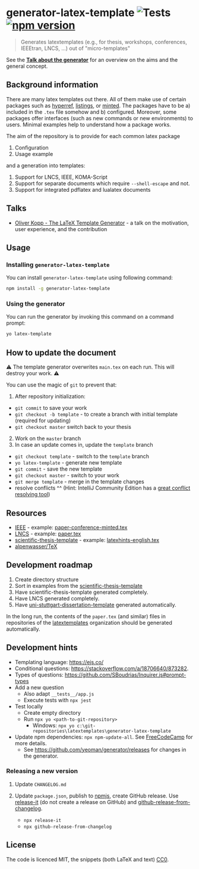 # generator-latex-template ![Tests](https://github.com/latextemplates/generator-latex-template/workflows/Tests/badge.svg) [![npm version](http://img.shields.io/npm/v/generator-latex-template.svg?style=flat)](https://npmjs.org/package/generator-latex-template "View this project on npm")

> Generates latextemplates (e.g., for thesis, workshops, conferences, IEEEtran, LNCS, ...) out of "micro-templates"

See the **[Talk about the generator](https://github.com/dante-ev/Vortraege_Tagungen/blob/master/2019-Herbst/Oliver%20Kopp%20-%20The%20LaTeX%20Template%20Generator%20-%20dante2019-herbst.pdf)** for an overview on the aims and the general concept.

## Background information

There are many latex templates out there.
All of them make use of certain packages such as [hyperref], [listings], or [minted].
The packages have to be a) included in the `.tex` file somehow and b) configured.
Moreover, some packages offer interfaces (such as new commands or new environments) to users.
Minimal examples help to understand how a package works.

The aim of the repository is to provide for each common latex package

1. Configuration
2. Usage example

and a generation into templates:

1. Support for LNCS, IEEE, KOMA-Script
2. Support for separate documents which require `--shell-escape` and not.
3. Support for integrated pdflatex and lualatex documents

## Talks

- [Oliver Kopp - The LaTeX Template Generator](https://github.com/dante-ev/Vortraege_Tagungen/blob/master/2019-Herbst/Oliver%20Kopp%20-%20The%20LaTeX%20Template%20Generator%20-%20dante2019-herbst.pdf) - a talk on the motivation, user experience, and the contribution

## Usage

### Installing `generator-latex-template`

You can install `generator-latex-template` using following command:

```bash
npm install -g generator-latex-template
```

### Using the generator

You can run the generator by invoking this command on a command prompt:

```bash
yo latex-template
```

## How to update the document

⚠️ The template generator overwrites `main.tex` on each run. This will destroy your work. ⚠️

You can use the magic of `git` to prevent that:

1. After repository initialization:

  - `git commit` to save your work
  - `git checkout -b template` - to create a branch with initial template (required for updating)
  - `git checkout master` switch back to your thesis

2. Work on the `master` branch
3. In case an update comes in, update the `template` branch

  - `git checkout template` - switch to the `template` branch
  - `yo latex-template` - generate new template
  - `git commit` - save the new template
  - `git checkout master` - switch to your work
  - `git merge template` - merge in the template changes
  - resolve conflicts ^^ (Hint: IntelliJ Community Edition has a [great conflict resolving tool](https://www.jetbrains.com/help/idea/resolving-conflicts.html#))

<!--
#### Generator Output

Use this section for documenting what your generator actually will generate.
-->

## Resources

- [IEEE](https://latextemplates.github.io/IEEE/) - example: [paper-conference-minted.tex](https://github.com/latextemplates/IEEE/blob/master/paper-conference-minted.tex)
- [LNCS](https://latextemplates.github.io/LNCS/) - example: [paper.tex](https://github.com/latextemplates/LNCS/blob/master/paper.tex)
- [scientific-thesis-template](https://latextemplates.github.io/scientific-thesis-template/) - example: [latexhints-english.tex](https://github.com/latextemplates/scientific-thesis-template/blob/master/latexhints-english.tex)
- [alpenwasser/TeX](https://github.com/alpenwasser/TeX)

## Development roadmap

1. Create directory structure
2. Sort in examples from the [scientific-thesis-template](http://latextemplates.github.io/scientific-thesis-template/)
3. Have scientific-thesis-template generated completely.
4. Have LNCS generated completely.
5. Have [uni-stuttgart-dissertation-template](https://github.com/latextemplates/uni-stuttgart-dissertation-template) generated automatically.

In the long run, the contents of the `paper.tex` (and similar) files in repositories of the [latextemplates](https://latextemplates.github.io/) organization should be generated automatically.

## Development hints

- Templating language: <https://ejs.co/>
- Conditional questions: <https://stackoverflow.com/a/18706640/873282>.
- Types of questions: <https://github.com/SBoudrias/Inquirer.js#prompt-types>
- Add a new question
  - Also adapt `__tests__/app.js`
  - Execute tests with `npx jest`
- Test locally
  - Create empty directory
  - Run `npx yo <path-to-git-repository>`
    - Windows: `npx yo c:\git-repositories\latextemplates\generator-latex-template`
- Update npm dependencies: `npx npm-update-all`. See [FreeCodeCamp](https://www.freecodecamp.org/news/10-npm-tricks-that-will-make-you-a-pro-a945982afb25/) for more details.
  - See <https://github.com/yeoman/generator/releases> for changes in the generator.

### Releasing a new version

1. Update `CHANGELOG.md`
2. Update `package.json`, publish to [npmjs](https://www.npmjs.com/package/generator-latex-template), create GitHub release.
   Use [release-it](https://www.npmjs.com/package/release-it) (do not create a release on GitHub) and [github-release-from-changelog](https://www.npmjs.com/package/github-release-from-changelog).

   - `npx release-it`
   - `npx github-release-from-changelog`

## License

The code is licenced MIT, the snippets (both LaTeX and text) [CC0](https://creativecommons.org/share-your-work/public-domain/cc0/).

[hyperref]: https://ctan.org/pkg/hyperref
[listings]: https://ctan.org/pkg/listings
[minted]: https://ctan.org/pkg/minted

<!-- markdownlint-disable-file MD013 -->
